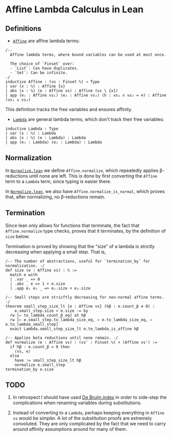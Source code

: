 # Affine Lambda Calculus in Lean

## Definitions
- [`Affine`][1] are affine lambda terms:
```lean
/--
  Affine lambda terms, where bound variables can be used at most once.

  The choice of `Finset` over:
  - `List`: Can have duplicates.
  - `Set`: Can be infinite.
-/
inductive Affine : (vs : Finset ℕ) → Type
| var (x : ℕ) : Affine {x}
| abs (x : ℕ) (e : Affine vs) : Affine (vs \ {x})
| app (e₁ : Affine vs₁) (e₂ : Affine vs₂) (h : vs₁ ∩ vs₂ = ∅) : Affine (vs₁ ∪ vs₂)
```
This definition tracks the free variables and ensures affinity.

- [`Lambda`][2] are general lambda terms, which don't track their free variables:
```lean
inductive Lambda : Type
| var (x : ℕ) : Lambda
| abs (x : ℕ) (e : Lambda) : Lambda
| app (e₁ : Lambda) (e₂ : Lambda) : Lambda
```

## Normalization
In [`Normalize.lean`][3] we define `Affine.normalize`, which repeatedly applies
β-reductions until none are left. This is done by first converting the `Affine` term
to a `Lambda` term, since typing is easier there.

In [`Normalize.lean`][3], we also have `Affine.normalize_is_normal`, which proves that,
after normalizing, no β-reductions remain.

## Termination
Since lean only allows for functions that terminate, the fact that `Affine.normalize` type
checks, proves that it terminates, by the definition of `size` below.

Termination is proved by showing that the "size" of a lambda is strictly decreasing when
applying a small step. That is,
```lean
/-- The number of abstractions, useful for `termination_by` for normalization. -/
def size (e : Affine vs) : ℕ :=
  match e with
  | .var _ => 0
  | .abs _ e => 1 + e.size
  | .app e₁ e₂ _ => e₁.size + e₂.size

/-- Small steps are stricftly decreasing for non-normal affine terms. -/
theorem small_step_size_lt {e : Affine vs} (hβ : e.count_β ≠ 0) :
    e.small_step.size < e.size := by
  rw [← to_lambda_count_β_eq] at hβ
  rw [← e.small_step.to_lambda_size_eq, ← e.to_lambda_size_eq, ← e.to_lambda_small_step]
  exact Lambda.small_step_size_lt e.to_lambda_is_affine hβ

/-- Applies beta reductions until none remain. -/
def normalize (e : Affine vs) : (vs' : Finset ℕ) × (Affine vs') :=
  if hβ : e.count_β = 0 then
    ⟨vs, e⟩
  else
    have := small_step_size_lt hβ
    normalize e.small_step
termination_by e.size
```

## TODO
1. In retrospect I should have used [De Bruijn index][4] in order to side-step the complications
when renaming variables during substitutions.

2. Instead of converting to a `Lambda`, perhaps keeping everything in `Affine vs` would be
simpler. A lot of the substitution proofs are extremely convoluted. They are only complicated
by the fact that we need to carry around affinity assumptions around for many of them.

[1]: ./Affine/Affine.lean
[2]: ./Affine/Lambda.lean
[3]: ./Affine/Normalize.lean
[4]: https://en.wikipedia.org/wiki/De_Bruijn_index
